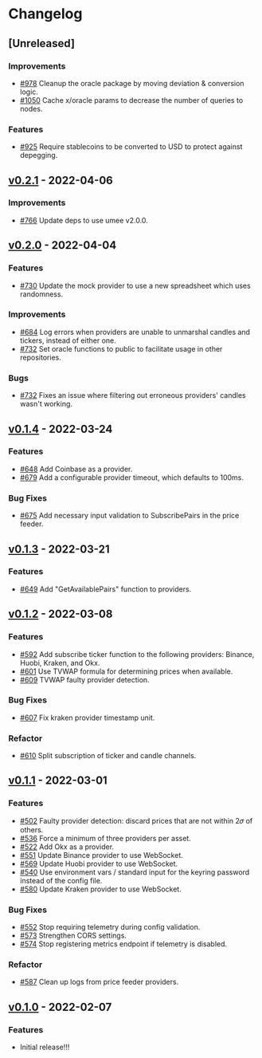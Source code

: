 <!-- markdownlint-disable MD013 MD024 -->

<!--
Changelog Guiding Principles:

Changelogs are for humans, not machines.
There should be an entry for every single version.
The same types of changes should be grouped.
Versions and sections should be linkable.
The latest version comes first.
The release date of each version is displayed.
Mention whether you follow Semantic Versioning.

Usage:

Change log entries are to be added to the Unreleased section under the
appropriate stanza (see below). Each entry should ideally include a tag and
the Github PR referenced in the following format:

* (<tag>) [#<PR-number>](https://github.com/umee-network/umee/pull/<PR-number>) <changelog entry>

Types of changes (Stanzas):

Features: for new features.
Improvements: for changes in existing functionality.
Deprecated: for soon-to-be removed features.
Bug Fixes: for any bug fixes.
Client Breaking: for breaking Protobuf, CLI, gRPC and REST routes used by clients.
API Breaking: for breaking exported Go APIs used by developers.
State Machine Breaking: for any changes that result in a divergent application state.

To release a new version, ensure an appropriate release branch exists. Add a
release version and date to the existing Unreleased section which takes the form
of:

## [<version>](https://github.com/umee-network/umee/releases/tag/<version>) - YYYY-MM-DD

Once the version is tagged and released, a PR should be made against the main
branch to incorporate the new changelog updates.

Ref: https://keepachangelog.com/en/1.0.0/
-->

# Changelog

## [Unreleased]

### Improvements

- [#978](https://github.com/umee-network/umee/pull/978) Cleanup the oracle package by moving deviation & conversion logic.
- [#1050](https://github.com/umee-network/umee/pull/1050) Cache x/oracle params to decrease the number of queries to nodes.

### Features

- [#925](https://github.com/umee-network/umee/pull/925) Require stablecoins to be converted to USD to protect against depegging.

## [v0.2.1](https://github.com/umee-network/umee/releases/tag/price-feeder%2Fv0.2.1) - 2022-04-06

### Improvements

- [#766](https://github.com/umee-network/umee/pull/766) Update deps to use umee v2.0.0.

## [v0.2.0](https://github.com/umee-network/umee/releases/tag/price-feeder%2Fv0.2.0) - 2022-04-04

### Features

- [#730](https://github.com/umee-network/umee/pull/730) Update the mock provider to use a new spreadsheet which uses randomness.

### Improvements

- [#684](https://github.com/umee-network/umee/pull/684) Log errors when providers are unable to unmarshal candles and tickers, instead of either one.
- [#732](https://github.com/umee-network/umee/pull/732) Set oracle functions to public to facilitate usage in other repositories.

### Bugs

- [#732](https://github.com/umee-network/umee/pull/732) Fixes an issue where filtering out erroneous providers' candles wasn't working.

## [v0.1.4](https://github.com/umee-network/umee/releases/tag/price-feeder%2Fv0.1.4) - 2022-03-24

### Features

- [#648](https://github.com/umee-network/umee/pull/648) Add Coinbase as a provider.
- [#679](https://github.com/umee-network/umee/pull/679) Add a configurable provider timeout, which defaults to 100ms.

### Bug Fixes

- [#675](https://github.com/umee-network/umee/pull/675) Add necessary input validation to SubscribePairs in the price feeder.

## [v0.1.3](https://github.com/umee-network/umee/releases/tag/price-feeder%2Fv0.1.3) - 2022-03-21

### Features

- [#649](https://github.com/umee-network/umee/pull/649) Add "GetAvailablePairs" function to providers.

## [v0.1.2](https://github.com/umee-network/umee/releases/tag/price-feeder%2Fv0.1.2) - 2022-03-08

### Features

- [#592](https://github.com/umee-network/umee/pull/592) Add subscribe ticker function to the following providers: Binance, Huobi, Kraken, and Okx.
- [#601](https://github.com/umee-network/umee/pull/601) Use TVWAP formula for determining prices when available.
- [#609](https://github.com/umee-network/umee/pull/609) TVWAP faulty provider detection.

### Bug Fixes

- [#607](https://github.com/umee-network/umee/pull/607) Fix kraken provider timestamp unit.

### Refactor

- [#610](https://github.com/umee-network/umee/pull/610) Split subscription of ticker and candle channels.

## [v0.1.1](https://github.com/umee-network/umee/releases/tag/price-feeder%2Fv0.1.1) - 2022-03-01

### Features

- [#502](https://github.com/umee-network/umee/pull/502) Faulty provider detection: discard prices that are not within 2𝜎 of others.
- [#536](https://github.com/umee-network/umee/pull/536) Force a minimum of three providers per asset.
- [#522](https://github.com/umee-network/umee/pull/522) Add Okx as a provider.
- [#551](https://github.com/umee-network/umee/pull/551) Update Binance provider to use WebSocket.
- [#569](https://github.com/umee-network/umee/pull/569) Update Huobi provider to use WebSocket.
- [#540](https://github.com/umee-network/umee/pull/536) Use environment vars / standard input for the keyring password instead of the config file.
- [#580](https://github.com/umee-network/umee/pull/580) Update Kraken provider to use WebSocket.

### Bug Fixes

- [#552](https://github.com/umee-network/umee/pull/552) Stop requiring telemetry during config validation.
- [#573](https://github.com/umee-network/umee/pull/573) Strengthen CORS settings.
- [#574](https://github.com/umee-network/umee/pull/574) Stop registering metrics endpoint if telemetry is disabled.

### Refactor

- [#587](https://github.com/umee-network/umee/pull/587) Clean up logs from price feeder providers.

## [v0.1.0](https://github.com/umee-network/umee/releases/tag/price-feeder%2Fv0.1.0) - 2022-02-07

### Features

- Initial release!!!
